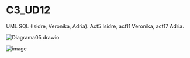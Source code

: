 # C3_UD12
UML SQL (Isidre, Veronika, Adria).
Act5 Isidre, act11 Veronika, act17 Adria.


![Diagrama05 drawio](https://user-images.githubusercontent.com/103040138/164256167-83dcedf1-e35b-49be-ace7-a7c1d69776f7.png)


![image](https://user-images.githubusercontent.com/89861246/164255495-d1188a2b-911e-442b-9729-82d7809dd5d7.png)
